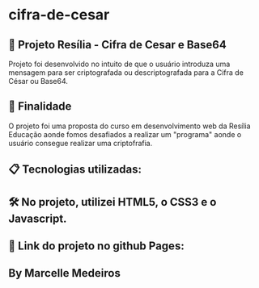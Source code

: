# cifra-de-cesar


## 📌 Projeto Resília - Cifra de Cesar e Base64
Projeto foi desenvolvido no intuito de que o usuário introduza uma mensagem para ser criptografada ou descriptografada para a Cifra de César ou Base64.


## 🚀 Finalidade
O projeto foi uma proposta do curso em desenvolvimento web da Resília Educação aonde fomos desafiados a realizar um "programa" aonde o usuário consegue realizar uma criptofrafia.


## 📋 Tecnologias utilizadas:
## 🛠️ No projeto, utilizei HTML5, o CSS3 e o Javascript.


## 📌 Link do projeto no github Pages:


## By Marcelle Medeiros
